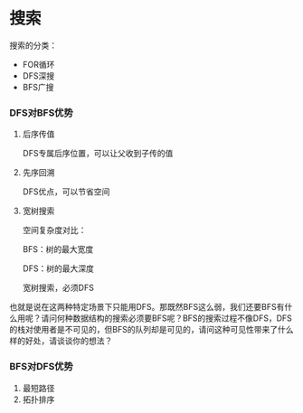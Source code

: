 # 搜索



搜索的分类：

- FOR循环
- DFS深搜
- BFS广搜



### DFS对BFS优势

1. 后序传值

   DFS专属后序位置，可以让父收到子传的值

2. 先序回溯

   DFS优点，可以节省空间

3. 宽树搜索

   空间复杂度对比：

   BFS：树的最大宽度

   DFS：树的最大深度

   宽树搜索，必须DFS



也就是说在这两种特定场景下只能用DFS。那既然BFS这么弱，我们还要BFS有什么用呢？请问何种数据结构的搜索必须要BFS呢？BFS的搜索过程不像DFS，DFS的栈对使用者是不可见的，但BFS的队列却是可见的，请问这种可见性带来了什么样的好处，请谈谈你的想法？



### BFS对DFS优势

1. 最短路径
2. 拓扑排序
